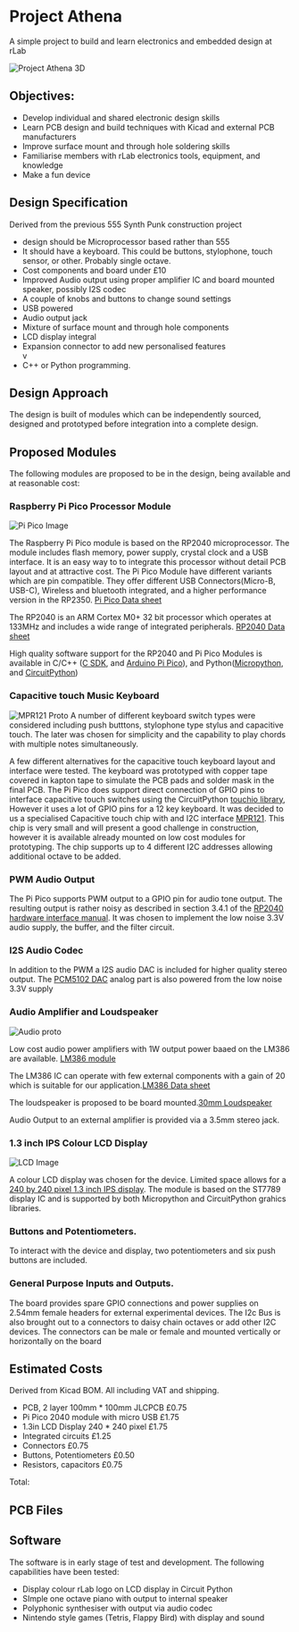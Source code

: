# Project Athena

A simple project to build and learn electronics and embedded design at rLab

![Project Athena 3D](./images/Project_Athena_3D.jpg)

## Objectives:
<ul>
<li>Develop individual and shared electronic design skills</li>
<li>Learn PCB design and build techniques with Kicad and external PCB manufacturers</li>
<li>Improve surface mount and through hole soldering skills</li>
<li>Familiarise members with rLab electronics tools, equipment, and knowledge</li>
<li>Make a fun device</li>
</ul>

## Design Specification
Derived from the previous 555 Synth Punk construction project
<ul>
<li>design should be Microprocessor based rather than 555</li>
<li>It should have a keyboard. This could be buttons, stylophone, touch sensor, or other. Probably single octave.</li>
<li>Cost components and board under £10</li>
<li>Improved Audio output using proper amplifier IC and board mounted speaker, possibly I2S codec</li>
<li>A couple of knobs and buttons to change sound settings</li>
<li>USB powered</li>
<li>Audio output jack</li>
<li>Mixture of surface mount and through hole components</li>
<li>LCD display integral</li> 
<li>Expansion connector to add new personalised features</li>v
<li>C++ or Python programming.</li>
</ul>

## Design Approach
The design is built of modules which can be independently sourced, designed and prototyped before integration into a complete design.

## Proposed Modules
The following modules are proposed to be in the design, being available and at reasonable cost:

### Raspberry Pi Pico Processor Module
![Pi Pico Image](./images/Pi_Pico_Img.jpg)

The Raspberry Pi Pico module is based on the RP2040 microprocessor. The module includes flash memory, power supply, crystal clock and a USB interface. It is an easy way to to integrate this processor without detail PCB layout and at attractive cost.
The Pi Pico Module have different variants which are pin compatible. They offer different USB Connectors(Micro-B, USB-C), Wireless and bluetooth integrated, and a higher performance version in the RP2350.
[Pi Pico Data sheet](https://datasheets.raspberrypi.com/pico/pico-datasheet.pdf)

The RP2040 is an ARM Cortex M0+ 32 bit processor which operates at 133MHz and includes a wide range of integrated peripherals.
[RP2040 Data sheet](https://datasheets.raspberrypi.com/rp2040/rp2040-datasheet.pdf)

High quality software support for the RP2040 and Pi Pico Modules is available in C/C++ ([C SDK](https://www.raspberrypi.com/documentation/microcontrollers/c_sdk.html), and [Arduino Pi Pico](https://www.tomshardware.com/how-to/program-raspberry-pi-pico-with-arduino-ide)), and Python([Micropython](https://www.raspberrypi.com/documentation/microcontrollers/micropython.html), and [CircuitPython](https://circuitpython.org/board/raspberry_pi_pico/))


### Capacitive touch Music Keyboard
![MPR121 Proto](./images/MPR121_Proto.jpg)
A number of different keyboard switch types were considered including push butttons, stylophone type stylus and capacitive touch. The later was chosen for simplicity and the capability to play chords with multiple notes simultaneously.

A few different alternatives for the capacitive touch keyboard layout and interface were tested. The keyboard was prototyped with copper tape covered in kapton tape to simulate the PCB pads and solder mask in the final PCB. The Pi Pico does support direct connection of GPIO pins to interface capacitive touch switches using the CircuitPython [touchio library](https://docs.circuitpython.org/en/latest/shared-bindings/touchio/index.html), However it uses a lot of GPIO pins for a 12 key keyboard. It was decided to us a specialised Capacitive touch chip with and I2C interface [MPR121](https://www.nxp.com/docs/en/data-sheet/MPR121.pdf). This chip is very small and will present a good challenge in construction, however it is available already mounted on low cost modules for prototyping. The chip supports up to 4 different I2C addresses allowing additional octave to be added.

### PWM Audio Output
The Pi Pico supports PWM output to a GPIO pin for audio tone output. The resulting output is rather noisy as described in section 3.4.1 of the  [RP2040 hardware interface manual](https://datasheets.raspberrypi.com/rp2040/hardware-design-with-rp2040.pdf). It was chosen to implement the low noise 3.3V audio supply, the buffer, and the filter circuit.

### I2S Audio Codec
In addition to the PWM a I2S audio DAC is included for higher quality stereo output. The [PCM5102 DAC](https://www.ti.com/lit/ds/symlink/pcm5102.pdf) analog part is also powered from the low noise 3.3V supply

### Audio Amplifier and Loudspeaker
![Audio proto](./images/Audio_Proto.jpg)

Low cost audio power amplifiers with 1W output power baaed on the LM386 are available. [LM386 module](https://www.switchelectronics.co.uk/products/lm386-audio-amplifier-board-200-gain-amplifier-module-power)

The LM386 IC can operate with few external components with a gain of 20 which is suitable for our application.[LM386 Data sheet](https://www.ti.com/lit/ds/symlink/lm386.pdf)

The loudspeaker is proposed to be board mounted.[30mm Loudspeaker](https://proto-pic.co.uk/product/speaker-30mm-dia-8-ohm-pcb-mounted)

Audio Output to an external amplifier is provided via a 3.5mm stereo jack.


### 1.3 inch IPS Colour LCD Display
![LCD Image](./images/LCD_Image_240.jpg)

A colour LCD display was chosen for the device. Limited space allows for a [240 by 240 pixel 1.3 inch IPS display](https://www.smart-prototyping.com/1_3-inch-TFT-IPS-Display-Module-ST7789-SPI-240-240).
The module is based on the ST7789 display IC and is supported by both Micropython and CircuitPython grahics libraries.

### Buttons and Potentiometers.

To interact with the device and display, two potentiometers and six push buttons are included.

### General Purpose Inputs and Outputs.

The board provides spare GPIO connections and power supplies on 2.54mm female headers for external experimental devices. The I2c Bus is also brought out to a connectors to daisy chain octaves or add other I2C devices. The connectors can be male or female and mounted vertically or horizontally on the board


##   Estimated Costs
Derived from Kicad BOM. All including VAT and shipping.
<ul>
<li> PCB, 2 layer 100mm * 100mm JLCPCB      £0.75</li>
<li> Pi Pico 2040 module with micro USB     £1.75</li>
<li> 1.3in LCD Display 240 * 240 pixel      £1.75</li>
<li> Integrated circuits                    £1.25</li>
<li> Connectors                             £0.75</li>
<li> Buttons, Potentiometers                £0.50</li>


<li> Resistors, capacitors                  £0.75</li>
</ul>
Total: 

## PCB Files

## Software

The software is in early stage of test and development. The following capabilities have been tested:
<ul>
<li> Display colour rLab logo on LCD display in Circuit Python
<li> SImple one octave piano with output to internal speaker
<li> Polyphonic synthesiser with output via audio codec
<li> Nintendo style games (Tetris, Flappy Bird) with display and sound
<ul>









